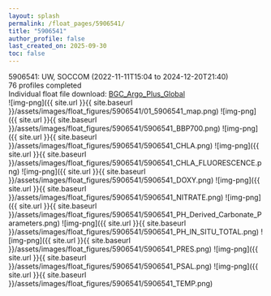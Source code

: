 ```yaml
---
layout: splash
permalink: /float_pages/5906541/
title: "5906541"
author_profile: false
last_created_on: 2025-09-30
toc: false
---
```

 
5906541: UW, SOCCOM (2022-11-11T15:04 to 2024-12-20T21:40)\
76 profiles completed\
Individual float file download: [BGC_Argo_Plus_Global](https://ftp.soest.hawaii.edu/bgc_argo_plus/Individual_Floats/outliers_removed/5906541_Sprof_processed.nc)\
![img-png]({{ site.url }}{{ site.baseurl }}/assets/images/float_figures/5906541/01_5906541_map.png)
![img-png]({{ site.url }}{{ site.baseurl }}/assets/images/float_figures/5906541/5906541_BBP700.png)
![img-png]({{ site.url }}{{ site.baseurl }}/assets/images/float_figures/5906541/5906541_CHLA.png)
![img-png]({{ site.url }}{{ site.baseurl }}/assets/images/float_figures/5906541/5906541_CHLA_FLUORESCENCE.png)
![img-png]({{ site.url }}{{ site.baseurl }}/assets/images/float_figures/5906541/5906541_DOXY.png)
![img-png]({{ site.url }}{{ site.baseurl }}/assets/images/float_figures/5906541/5906541_NITRATE.png)
![img-png]({{ site.url }}{{ site.baseurl }}/assets/images/float_figures/5906541/5906541_PH_Derived_Carbonate_Parameters.png)
![img-png]({{ site.url }}{{ site.baseurl }}/assets/images/float_figures/5906541/5906541_PH_IN_SITU_TOTAL.png)
![img-png]({{ site.url }}{{ site.baseurl }}/assets/images/float_figures/5906541/5906541_PRES.png)
![img-png]({{ site.url }}{{ site.baseurl }}/assets/images/float_figures/5906541/5906541_PSAL.png)
![img-png]({{ site.url }}{{ site.baseurl }}/assets/images/float_figures/5906541/5906541_TEMP.png)
